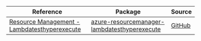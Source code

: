 | Reference | Package | Source |
|---|---|---|
|[Resource Management - Lambdatesthyperexecute](resourcemanager-lambdatesthyperexecute-readme.md)|[azure-resourcemanager-lambdatesthyperexecute](https://repo1.maven.org/maven2/com/azure/resourcemanager/azure-resourcemanager-lambdatesthyperexecute)|[GitHub](https://github.com/Azure/azure-sdk-for-java/blob/main/sdk/lambdatesthyperexecute/azure-resourcemanager-lambdatesthyperexecute)|

